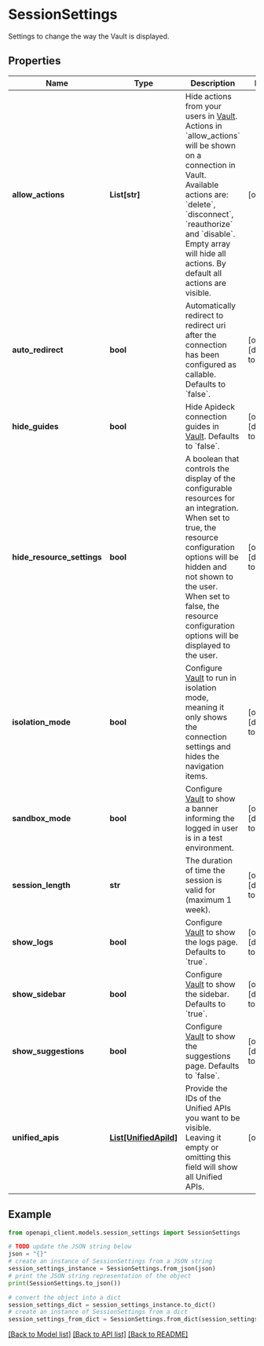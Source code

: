 # SessionSettings

Settings to change the way the Vault is displayed.

## Properties

Name | Type | Description | Notes
------------ | ------------- | ------------- | -------------
**allow_actions** | **List[str]** | Hide actions from your users in [Vault](/apis/vault/reference#section/Get-Started). Actions in &#x60;allow_actions&#x60; will be shown on a connection in Vault. Available actions are: &#x60;delete&#x60;, &#x60;disconnect&#x60;, &#x60;reauthorize&#x60; and &#x60;disable&#x60;. Empty array will hide all actions. By default all actions are visible. | [optional] 
**auto_redirect** | **bool** | Automatically redirect to redirect uri after the connection has been configured as callable. Defaults to &#x60;false&#x60;. | [optional] [default to False]
**hide_guides** | **bool** | Hide Apideck connection guides in [Vault](/apis/vault/reference#section/Get-Started). Defaults to &#x60;false&#x60;. | [optional] [default to False]
**hide_resource_settings** | **bool** | A boolean that controls the display of the configurable resources for an integration. When set to true, the resource configuration options will be hidden and not shown to the user. When set to false, the resource configuration options will be displayed to the user. | [optional] [default to False]
**isolation_mode** | **bool** | Configure [Vault](/apis/vault/reference#section/Get-Started) to run in isolation mode, meaning it only shows the connection settings and hides the navigation items. | [optional] [default to False]
**sandbox_mode** | **bool** | Configure [Vault](/apis/vault/reference#section/Get-Started) to show a banner informing the logged in user is in a test environment. | [optional] [default to False]
**session_length** | **str** | The duration of time the session is valid for (maximum 1 week). | [optional] [default to '1h']
**show_logs** | **bool** | Configure [Vault](/apis/vault/reference#section/Get-Started) to show the logs page. Defaults to &#x60;true&#x60;. | [optional] [default to True]
**show_sidebar** | **bool** | Configure [Vault](/apis/vault/reference#section/Get-Started) to show the sidebar. Defaults to &#x60;true&#x60;. | [optional] [default to True]
**show_suggestions** | **bool** | Configure [Vault](/apis/vault/reference#section/Get-Started) to show the suggestions page. Defaults to &#x60;false&#x60;. | [optional] [default to False]
**unified_apis** | [**List[UnifiedApiId]**](UnifiedApiId.md) | Provide the IDs of the Unified APIs you want to be visible. Leaving it empty or omitting this field will show all Unified APIs. | [optional] 

## Example

```python
from openapi_client.models.session_settings import SessionSettings

# TODO update the JSON string below
json = "{}"
# create an instance of SessionSettings from a JSON string
session_settings_instance = SessionSettings.from_json(json)
# print the JSON string representation of the object
print(SessionSettings.to_json())

# convert the object into a dict
session_settings_dict = session_settings_instance.to_dict()
# create an instance of SessionSettings from a dict
session_settings_from_dict = SessionSettings.from_dict(session_settings_dict)
```
[[Back to Model list]](../README.md#documentation-for-models) [[Back to API list]](../README.md#documentation-for-api-endpoints) [[Back to README]](../README.md)



